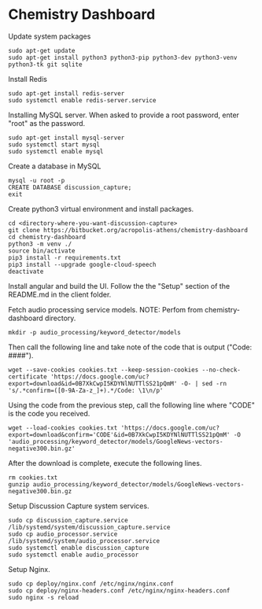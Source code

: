 # Chemistry Dashboard

Update system packages
```
sudo apt-get update
sudo apt-get install python3 python3-pip python3-dev python3-venv python3-tk git sqlite
```

Install Redis
```
sudo apt-get install redis-server
sudo systemctl enable redis-server.service
```

Installing MySQL server.  When asked to provide a root password, enter "root" as the password.
```
sudo apt-get install mysql-server
sudo systemctl start mysql
sudo systemctl enable mysql
```

Create a database in MySQL
```
mysql -u root -p
CREATE DATABASE discussion_capture;
exit
```

Create python3 virtual environment and install packages.
```
cd <directory-where-you-want-discussion-capture>
git clone https://bitbucket.org/acropolis-athens/chemistry-dashboard
cd chemistry-dashboard
python3 -m venv ./
source bin/activate
pip3 install -r requirements.txt
pip3 install --upgrade google-cloud-speech
deactivate
```

Install angular and build the UI.
Follow the the "Setup" section of the README.md in the client folder.

Fetch audio processing service models.
NOTE: Perfom from chemistry-dashboard directory.
```
mkdir -p audio_processing/keyword_detector/models
```
Then call the following line and take note of the code that is output ("Code: ####").
```
wget --save-cookies cookies.txt --keep-session-cookies --no-check-certificate 'https://docs.google.com/uc?export=download&id=0B7XkCwpI5KDYNlNUTTlSS21pQmM' -O- | sed -rn 's/.*confirm=([0-9A-Za-z_]+).*/Code: \1\n/p'
```
Using the code from the previous step, call the following line where "CODE" is the code you received.
```
wget --load-cookies cookies.txt 'https://docs.google.com/uc?export=download&confirm='CODE'&id=0B7XkCwpI5KDYNlNUTTlSS21pQmM' -O 'audio_processing/keyword_detector/models/GoogleNews-vectors-negative300.bin.gz'
```
After the download is complete, execute the following lines.
```
rm cookies.txt
gunzip audio_processing/keyword_detector/models/GoogleNews-vectors-negative300.bin.gz
```

Setup Discussion Capture system services.
```
sudo cp discussion_capture.service /lib/systemd/system/discussion_capture.service
sudo cp audio_processor.service /lib/systemd/system/audio_processor.service
sudo systemctl enable discussion_capture
sudo systemctl enable audio_processor
```

Setup Nginx.
```
sudo cp deploy/nginx.conf /etc/nginx/nginx.conf
sudo cp deploy/nginx-headers.conf /etc/nginx/nginx-headers.conf
sudo nginx -s reload
```
